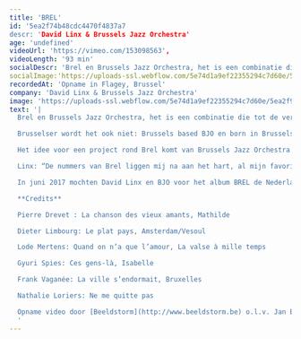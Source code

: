 ```yaml
---
title: 'BREL'
id: '5ea2f74b48cdc4470f4837a7
descr: 'David Linx & Brussels Jazz Orchestra'
age: 'undefined'
videoUrl: 'https://vimeo.com/153098563',
videoLength: '93 min'
socialDescr: 'Brel en Brussels Jazz Orchestra, het is een combinatie die tot de verbeelding spreekt. Voeg daar de internationaal gerenommeerde vocalist David Linx aan toe en je hebt een muzikaal project met vijfsterrenkwaliteit. Linx: “De nummers van Brel liggen mij na aan het hart, al mijn favorieten werden geselecteerd voor dit project. Wat het extra plezierig maakt voor mij is dat Brel zo vaak zingt over de drie steden waar ik heb gewoond (Brussel en Amsterdam) of en nu nog woon (Parijs).”'
socialImage:'https://uploads-ssl.webflow.com/5e74d1a9ef22355294c7d60e/5ea2f9861a5ba3271004e393_BrusselJazzOrchestra_BREL%20(2).jpg'
recordedAt: 'Opname in Flagey, Brussel'
company: 'David Linx & Brussels Jazz Orchestra'
image: 'https://uploads-ssl.webflow.com/5e74d1a9ef22355294c7d60e/5ea2f9861a5ba3271004e393_BrusselJazzOrchestra_BREL%20(2).jpg'
text: '|
  Brel en Brussels Jazz Orchestra, het is een combinatie die tot de verbeelding spreekt. Voeg daar de internationaal gerenommeerde vocalist David Linx aan toe en je hebt een muzikaal project met vijfsterrenkwaliteit.

  Brusselser wordt het ook niet: Brussels based BJO en born in Brussels David Linx brengen de muziek van Brusselaar Jacques Brel. BJO musici Frank Vaganée, Dieter Limbourg, Lode Mertens, Gyuri Spies, Nathalie Loriers en Pierre Drevet arrangeerden chansons van Jacques Brel voor groot jazzorkest en David Linx. La chanson des vieux amants, Bruxelles, Le plat pays, La valse à mille temps en andere klassiekers van Brel alsof het pure jazz standards zijn: du jamais vu!

  Het idee voor een project rond Brel komt van Brussels Jazz Orchestra. Na 2 succesvolle samenwerkingen met de Parijse Belg David Linx, één van de grootste jazz vocalisten van het moment, lag het voor de hand om opnieuw met David in zee te gaan. Linx nam in het verleden één nummer van Brel op en toerde recent met muziek van Claude Nougaro, een Franse chansonnier die dicht bij de jazz aanleunde. Zingen en swingen in het Frans is voor Linx evident. Nochtans zal hij twee nummers in een Engelse versie brengen: Amsterdam in de versie van David Bowie en Isabelle.

  Linx: “De nummers van Brel liggen mij na aan het hart, al mijn favorieten werden geselecteerd voor dit project. Wat het extra plezierig maakt voor mij is dat Brel zo vaak zingt over de drie steden waar ik heb gewoond (Brussel en Amsterdam) of en nu nog woon (Parijs).”

  In juni 2017 mochten David Linx en BJO voor het album BREL de Nederlandse Edison Jazz/World Award 2017 in de categorie “Jazz Vocaal” in ontvangst nemen.

  **Credits**

  Pierre Drevet : La chanson des vieux amants, Mathilde

  Dieter Limbourg: Le plat pays, Amsterdam/Vesoul

  Lode Mertens: Quand on n’a que l’amour, La valse à mille temps

  Gyuri Spies: Ces gens-là, Isabelle

  Frank Vaganée: La ville s’endormait, Bruxelles

  Nathalie Loriers: Ne me quitte pas

  Opname video door [Beeldstorm](http://www.beeldstorm.be) o.l.v. Jan Bosteels, in Flagey (Brussel) tijdens Brussels Jazz Festival (2016)
  ‍'
---
```

